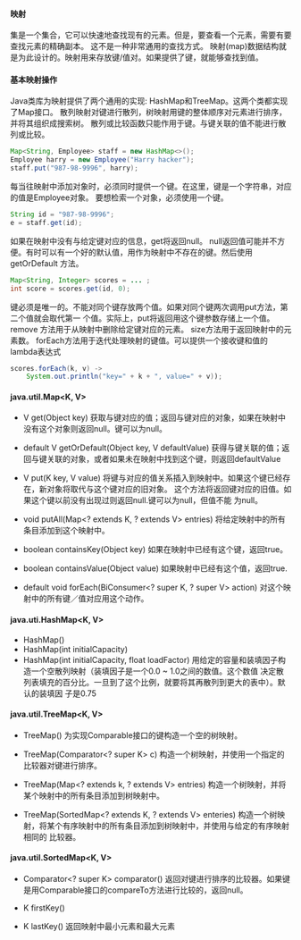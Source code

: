 #### 映射
集是一个集合，它可以快速地查找现有的元素。但是，要查看一个元素，需要有要查找元素的精确副本。
这不是一种非常通用的查找方式。
映射(map)数据结构就是为此设计的。映射用来存放键/值对。如果提供了键，就能够查找到值。

#### 基本映射操作
Java类库为映射提供了两个通用的实现: HashMap和TreeMap。这两个类都实现了Map接口。
散列映射对键进行散列，树映射用键的整体顺序对元素进行排序，并将其组织成搜索树。
散列或比较函数只能作用于键。与键关联的值不能进行散列或比较。

```java
Map<String, Employee> staff = new HashMap<>();
Employee harry = new Employee("Harry hacker");
staff.put("987-98-9996", harry);
```
每当往映射中添加对象时，必须同时提供一个键。在这里，键是一个字符串，对应的值是Employee对象。
要想检索一个对象，必须使用一个键。
```java
String id = "987-98-9996";
e = staff.get(id);
```
如果在映射中没有与给定键对应的信息，get将返回null。
null返回值可能并不方便。有时可以有一个好的默认值，用作为映射中不存在的键。然后使用getOrDefault
方法。
```java
Map<String, Integer> scores = ... ;
int score = scores.get(id, 0);
```
键必须是唯一的。不能对同个键存放两个值。如果对同个键两次调用put方法，第二个值就会取代第一
个值。实际上，put将返回用这个键参数存储上一个值。
remove 方法用于从映射中删除给定键对应的元素。
size方法用于返回映射中的元素数。
forEach方法用于迭代处理映射的键值。可以提供一个接收键和值的lambda表达式
```java
scores.forEach(k, v) ->
	System.out.println("key=" + k + ", value=" + v));
```


#### java.util.Map<K, V>
* V get(Object key)
	获取与键对应的值；返回与键对应的对象，如果在映射中没有这个对象则返回null。键可以为null。

* default V getOrDefault(Object key, V defaultValue)
	获得与键关联的值；返回与键关联的对象，或者如果未在映射中找到这个键，则返回defaultValue

* V put(K key, V value)
	将键与对应的值关系插入到映射中。如果这个键已经存在，新对象将取代与这个键对应的旧对象。
	这个方法将返回键对应的旧值。如果这个键以前没有出现过则返回null.键可以为null，但值不能
	为null。

* void putAll(Map<? extends K, ? extends V> entries)
	将给定映射中的所有条目添加到这个映射中。

* boolean containsKey(Object key)
	如果在映射中已经有这个键，返回true。

* boolean containsValue(Object value)
	如果映射中已经有这个值，返回true.

* default void forEach(BiConsumer<? super K, ? super V> action)
	对这个映射中的所有键／值对应用这个动作。


#### java.uti.HashMap<K, V>
* HashMap()
* HashMap(int initialCapacity)
* HashMap(int initialCapacity, float loadFactor)
	用给定的容量和装填因子构造一个空散列映射（装填因子是一个0.0 ~ 1.0之间的数值。这个数值
	决定散列表填充的百分比。一旦到了这个比例，就要将其再散列到更大的表中）。默认的装填因
	子是0.75

#### java.util.TreeMap<K, V>
* TreeMap()
	为实现Comparable接口的键构造一个空的树映射。

* TreeMap(Comparator<? super K> c)
	构造一个树映射，并使用一个指定的比较器对键进行排序。

* TreeMap(Map<? extends k, ? extends V> entries)
	构造一个树映射，并将某个映射中的所有条目添加到树映射中。

* TreeMap(SortedMap<? extends K, ? extends V> enteries)
	构造一个树映射，将某个有序映射中的所有条目添加到树映射中，并使用与给定的有序映射相同的
	比较器。

#### java.util.SortedMap<K, V>
* Comparator<? super K> comparator()
	返回对键进行排序的比较器。如果键是用Comparable接口的compareTo方法进行比较的，返回null。

* K firstKey()
* K lastKey()
	返回映射中最小元素和最大元素
